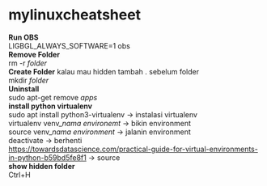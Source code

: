 # mylinuxcheatsheet

**Run OBS** <br>
LIGBGL_ALWAYS_SOFTWARE=1 obs <br>
**Remove Folder** <br>
rm -r *folder* <br>
**Create Folder** kalau mau hidden tambah . sebelum folder <br>
mkdir *folder* <br>
**Uninstall**<br>
sudo apt-get remove *apps*<br>
**install python virtualenv**<br>
sudo apt install python3-virtualenv -> instalasi virtualenv<br>
virtualenv venv_*nama environemt* -> bikin environment<br>
source venv_*nama environment* -> jalanin environment<br>
deactivate -> berhenti<br>
https://towardsdatascience.com/practical-guide-for-virtual-environments-in-python-b59bd5fe8f1 -> source <br>
**show hidden folder**<br>
Ctrl+H<br>

 
 
